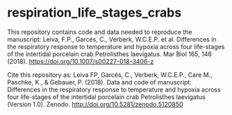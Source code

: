 # respiration_life_stages_crabs
 This repository contains code and data needed to reproduce the manuscript: Leiva, F.P., Garcés, C., Verberk, W.C.E.P. et al. Differences in the respiratory response to temperature and hypoxia across four life-stages of the intertidal porcelain crab Petrolisthes laevigatus. Mar Biol 165, 146 (2018). https://doi.org/10.1007/s00227-018-3406-z 

Cite this repository as:
Leiva FP, Garcés, C., Verberk, W.C.E.P., Care M., Paschke, K., & Gebauer, P. (2018). Data and code of manuscript: Differences in the respiratory response to temperature and hypoxia across four life-stages of the intertidal porcelain crab Petrolisthes laevigatus (Version 1.0). Zenodo. http://doi.org/10.5281/zenodo.5120850
